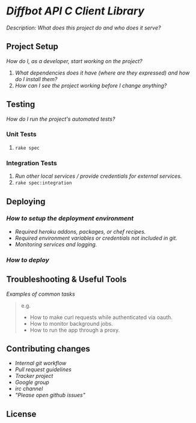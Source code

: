 # _Diffbot API C Client Library_

_Description: What does this project do and who does it serve?_

## Project Setup

_How do I, as a developer, start working on the project?_ 

1. _What dependencies does it have (where are they expressed) and how do I install them?_
2. _How can I see the project working before I change anything?_

## Testing

_How do I run the project's automated tests?_

### Unit Tests

1. `rake spec`

### Integration Tests

1. _Run other local services / provide credentials for external services._
2. `rake spec:integration`

## Deploying

### _How to setup the deployment environment_

- _Required heroku addons, packages, or chef recipes._
- _Required environment variables or credentials not included in git._
- _Monitoring services and logging._

### _How to deploy_

## Troubleshooting & Useful Tools

_Examples of common tasks_

> e.g.
> 
> - How to make curl requests while authenticated via oauth.
> - How to monitor background jobs.
> - How to run the app through a proxy.

## Contributing changes

- _Internal git workflow_
- _Pull request guidelines_
- _Tracker project_
- _Google group_
- _irc channel_
- _"Please open github issues"_

## License